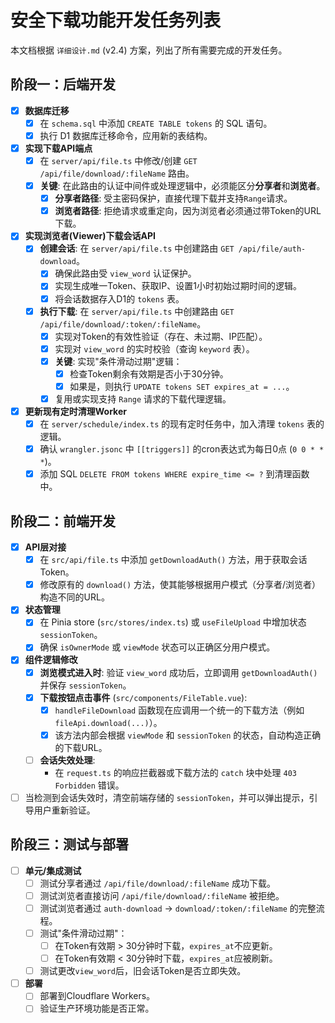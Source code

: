# 安全下载功能开发任务列表

本文档根据 `详细设计.md` (v2.4) 方案，列出了所有需要完成的开发任务。

## 阶段一：后端开发

-   [x] **数据库迁移**
    -   [x] 在 `schema.sql` 中添加 `CREATE TABLE tokens` 的 SQL 语句。
    -   [x] 执行 D1 数据库迁移命令，应用新的表结构。

-   [x] **实现下载API端点**
    -   [x] 在 `server/api/file.ts` 中修改/创建 `GET /api/file/download/:fileName` 路由。
    -   [x] **关键**: 在此路由的认证中间件或处理逻辑中，必须能区分**分享者**和**浏览者**。
        -   [x] **分享者路径**: 受主密码保护，直接代理下载并支持`Range`请求。
        -   [x] **浏览者路径**: 拒绝请求或重定向，因为浏览者必须通过带Token的URL下载。

-   [x] **实现浏览者(Viewer)下载会话API**
    -   [x] **创建会话**: 在 `server/api/file.ts` 中创建路由 `GET /api/file/auth-download`。
        -   [x] 确保此路由受 `view_word` 认证保护。
        -   [x] 实现生成唯一Token、获取IP、设置1小时初始过期时间的逻辑。
        -   [x] 将会话数据存入D1的 `tokens` 表。
    -   [x] **执行下载**: 在 `server/api/file.ts` 中创建路由 `GET /api/file/download/:token/:fileName`。
        -   [x] 实现对Token的有效性验证（存在、未过期、IP匹配）。
        -   [x] 实现对 `view_word` 的实时校验（查询 `keyword` 表）。
        -   [x] **关键**: 实现"条件滑动过期"逻辑：
            -   [x] 检查Token剩余有效期是否小于30分钟。
            -   [x] 如果是，则执行 `UPDATE tokens SET expires_at = ...`。
        -   [x] 复用或实现支持 `Range` 请求的下载代理逻辑。

-   [x] **更新现有定时清理Worker**
    -   [x] 在 `server/schedule/index.ts` 的现有定时任务中，加入清理 `tokens` 表的逻辑。
    -   [x] 确认 `wrangler.jsonc` 中 `[[triggers]]` 的cron表达式为每日0点 (`0 0 * * *`)。
    -   [x] 添加 SQL `DELETE FROM tokens WHERE expire_time <= ?` 到清理函数中。

## 阶段二：前端开发

-   [x] **API层对接**
    -   [x] 在 `src/api/file.ts` 中添加 `getDownloadAuth()` 方法，用于获取会话Token。
    -   [x] 修改原有的 `download()` 方法，使其能够根据用户模式（分享者/浏览者）构造不同的URL。

-   [x] **状态管理**
    -   [x] 在 Pinia store (`src/stores/index.ts`) 或 `useFileUpload` 中增加状态 `sessionToken`。
    -   [x] 确保 `isOwnerMode` 或 `viewMode` 状态可以正确区分用户模式。

-   [x] **组件逻辑修改**
    -   [x] **浏览模式进入时**: 验证 `view_word` 成功后，立即调用 `getDownloadAuth()` 并保存 `sessionToken`。
    -   [x] **下载按钮点击事件** (`src/components/FileTable.vue`):
        -   [x] `handleFileDownload` 函数现在应调用一个统一的下载方法（例如 `fileApi.download(...)`）。
        -   [x] 该方法内部会根据 `viewMode` 和 `sessionToken` 的状态，自动构造正确的下载URL。
    -   [ ] **会话失效处理**:
        -   在 `request.ts` 的响应拦截器或下载方法的 `catch` 块中处理 `403 Forbidden` 错误。
-   [ ] 当检测到会话失效时，清空前端存储的 `sessionToken`，并可以弹出提示，引导用户重新验证。

## 阶段三：测试与部署

-   [ ] **单元/集成测试**
    -   [ ] 测试分享者通过 `/api/file/download/:fileName` 成功下载。
    -   [ ] 测试浏览者直接访问 `/api/file/download/:fileName` 被拒绝。
    -   [ ] 测试浏览者通过 `auth-download` -> `download/:token/:fileName` 的完整流程。
    -   [ ] 测试"条件滑动过期"：
        -   [ ] 在Token有效期 > 30分钟时下载，`expires_at`不应更新。
        -   [ ] 在Token有效期 < 30分钟时下载，`expires_at`应被刷新。
    -   [ ] 测试更改`view_word`后，旧会话Token是否立即失效。
-   [ ] **部署**
    -   [ ] 部署到Cloudflare Workers。
    -   [ ] 验证生产环境功能是否正常。 